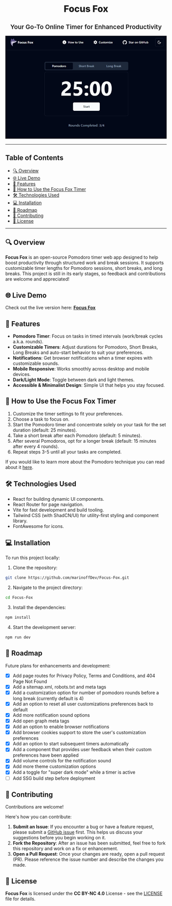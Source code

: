 
<div align="center">
  <h1 style="font-weight: 800;">Focus Fox</h1>
  <h2 style="font-size: 1.2rem; font-weight: 600; font-style="italic">Your Go-To Online Timer for Enhanced Productivity</h2>
  <a href="https://marinoffdev.github.io/Focus-Fox/" target="_blank">
    <img alt="Focus Fox web app screenshot" src="https://raw.githubusercontent.com/marinoffDev/Focus-Fox/refs/heads/main/public/screenshot.jpg" width="770px">
  </a>
</div>

---
## Table of Contents
- [🔍 Overview](#-overview)
- [🌐 Live Demo](#-live-demo)
- [🚀 Features](#-features)
- [🤔 How to Use the Focus Fox Timer](#-how-to-use-the-focus-fox-timer)
- [🛠 Technologies Used](#-technologies-used)
- [💻 Installation](#-installation)
- [🚧 Roadmap](#-roadmap)
- [🤝 Contributing](#-contributing)
- [📄 License](#-license)
---

## 🔍 Overview 
**Focus Fox** is an open-source Pomodoro timer web app designed to help boost productivity through structured work and break sessions. It supports customizable timer lengths for Pomodoro sessions, short breaks, and long breaks.
This project is still in its early stages, so feedback and contributions are welcome and appreciated!

## 🌐 Live Demo 
Check out the live version here: **[Focus Fox](https://marinoffdev.github.io/Focus-Fox/)**

## 🚀 Features
- **Pomodoro Timer**: Focus on tasks in timed intervals (work/break cycles a.k.a. rounds).
- **Customizable Timers**: Adjust durations for Pomodoro, Short Breaks, Long Breaks and auto-start behavior to suit your preferences.
- **Notifications**: Get browser notifications when a timer expires with customizable sounds.
- **Mobile Responsive**: Works smoothly across desktop and mobile devices.
- **Dark/Light Mode**: Toggle between dark and light themes.
- **Accessible & Minimalist Design**: Simple UI that helps you stay focused.

## 🤔 How to Use the Focus Fox Timer
1. Customize the timer settings to fit your preferences.
2. Choose a task to focus on.
3. Start the Pomodoro timer and concentrate solely on your task for the set duration (default: 25 minutes).
4. Take a short break after each Pomodoro (default: 5 minutes).
5. After several Pomodoros, opt for a longer break (default: 15 minutes after every 4 rounds).
6. Repeat steps 3-5 until all your tasks are completed.

If you would like to learn more about the Pomodoro technique you can read about it [here](https://en.wikipedia.org/wiki/Pomodoro_Technique).

## 🛠 Technologies Used
- React for building dynamic UI components.
- React Router for page navigation.
- Vite for fast development and build tooling.
- Tailwind CSS (with ShadCN/UI) for utility-first styling and component library.
- FontAwesome for icons.

## 💻 Installation
To run this project locally:

1. Clone the repository:
```bash
git clone https://github.com/marinoffDev/Focus-Fox.git
```

2. Navigate to the project directory:
```bash
cd Focus-Fox
```

3. Install the dependencies:
```bash
npm install
```

4. Start the development server:
```bash
npm run dev
```

## 🚧 Roadmap
Future plans for enhancements and development:
- [x] Add page routes for Privacy Policy, Terms and Conditions, and 404 Page Not Found
- [x] Add a sitemap.xml, robots.txt and meta tags
- [x] Add a customization option for number of pomodoro rounds before a long break (currently default is 4)
- [x] Add an option to reset all user customizations preferences back to default
- [x] Add more notification sound options
- [x] Add open graph meta tags
- [x] Add an option to enable browser notifications
- [x] Add browser cookies support to store the user's customization preferences
- [x] Add an option to start subsequent timers automatically
- [x] Add a component that provides user feedback when their custom preferences have been applied
- [x] Add volume controls for the notification sound
- [x] Add more theme customization options
- [x] Add a toggle for "super dark mode" while a timer is active
- [ ] Add SSG build step before deployment

## 🤝 Contributing
Contributions are welcome!

Here's how you can contribute:

1. **Submit an Issue**: If you encounter a bug or have a feature request, please submit a [GitHub issue](https://github.com/marinoffDev/Focus-Fox/issues) first. This helps us discuss your suggestions before you begin working on it.
2. **Fork the Repository**: After an issue has been submitted, feel free to fork this repository and work on a fix or enhancement.
3. **Open a Pull Request**: Once your changes are ready, open a pull request (PR). Please reference the issue number and describe the changes you made.

## 📄 License
**Focus Fox** is licensed under the **CC BY-NC 4.0** License - see the [LICENSE](https://github.com/marinoffDev/Focus-Fox/blob/main/LICENSE) file for details.